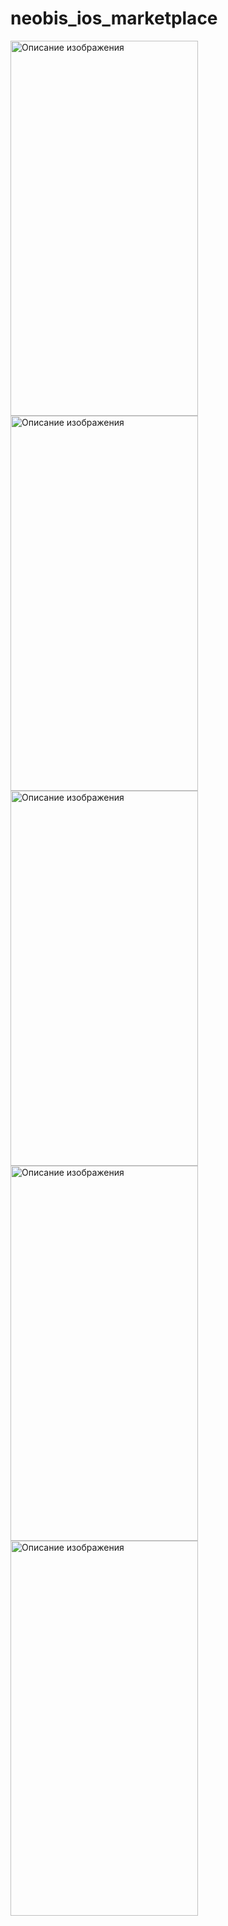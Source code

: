 # neobis_ios_marketplace
<div>
<img src="https://imageup.ru/img31/4546288/screenshot-2023-09-27-at-223946.jpg" alt="Описание изображения" width="300" height="600">
<img src="https://imageup.ru/img209/4546299/screenshot-2023-09-27-at-224000.jpg" alt="Описание изображения" width="300" height="600">
 <img src="https://imageup.ru/img171/4546340/screenshot-2023-09-27-at-224011.jpg" alt="Описание изображения" width="300" height="600">
 <img src="https://imageup.ru/img181/4546341/screenshot-2023-09-27-at-224021.png" alt="Описание изображения" width="300" height="600">
<img src="https://ibb.co/khyRGfL.png" alt="Описание изображения" width="300" height="600">
</div>



